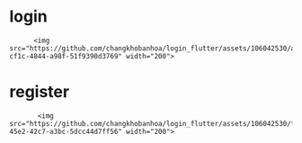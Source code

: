 # login

          <img src="https://github.com/changkhobanhoa/login_flutter/assets/106042530/a1d91225-cf1c-4844-a98f-51f9390d3769" width="200">
# register
           <img src="https://github.com/changkhobanhoa/login_flutter/assets/106042530/f402f70d-45e2-42c7-a3bc-5dcc44d7ff56" width="200">
